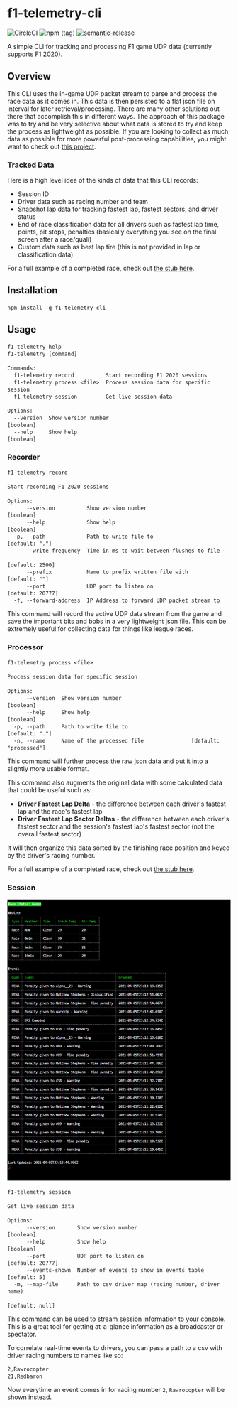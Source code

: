 # f1-telemetry-cli
![CircleCI](https://img.shields.io/circleci/build/github/chaseconey/f1-telemetry-cli)
![npm (tag)](https://img.shields.io/npm/v/f1-telemetry-cli/latest)
[![semantic-release](https://img.shields.io/badge/%20%20%F0%9F%93%A6%F0%9F%9A%80-semantic--release-e10079.svg)](https://github.com/semantic-release/semantic-release)


A simple CLI for tracking and processing F1 game UDP data (currently supports F1 2020).

## Overview

This CLI uses the in-game UDP packet stream to parse and process the race data as it comes in. This data is then persisted to a flat json file on interval for later retrieval/processing. There are many other solutions out there that accomplish this in different ways. The approach of this package was to try and be very selective about what data is stored to try and keep the process as lightweight as possible. If you are looking to collect as much data as possible for more powerful post-processing capabilities, you might want to check out [this project](https://pypi.org/project/f1-2020-telemetry/).

### Tracked Data

Here is a high level idea of the kinds of data that this CLI records:

- Session ID
- Driver data such as racing number and team
- Snapshot lap data for tracking fastest lap, fastest sectors, and driver status
- End of race classification data for all drivers such as fastest lap time, points, pit stops, penalties (basically everything you see on the final screen after a race/quali)
- Custom data such as best lap tire (this is not provided in lap or classification data)

For a full example of a completed race, check out [the stub here](stubs/final-race.json).

## Installation

```
npm install -g f1-telemetry-cli
```

## Usage

```
f1-telemetry help
f1-telemetry [command]

Commands:
  f1-telemetry record          Start recording F1 2020 sessions
  f1-telemetry process <file>  Process session data for specific session
  f1-telemetry session         Get live session data

Options:
  --version  Show version number                                       [boolean]
  --help     Show help                                                 [boolean]
```

### Recorder

```
f1-telemetry record

Start recording F1 2020 sessions

Options:
      --version          Show version number                           [boolean]
      --help             Show help                                     [boolean]
  -p, --path             Path to write file to                    [default: "."]
      --write-frequency  Time in ms to wait between flushes to file
                                                                 [default: 2500]
      --prefix           Name to prefix written file with          [default: ""]
      --port             UDP port to listen on                  [default: 20777]
  -f, --forward-address  IP Address to forward UDP packet stream to
```

This command will record the active UDP data stream from the game and save the important bits and bobs in a very lightweight json file. This can be extremely useful for collecting data for things like league races.

### Processor

```
f1-telemetry process <file>

Process session data for specific session

Options:
      --version  Show version number                                   [boolean]
      --help     Show help                                             [boolean]
  -p, --path     Path to write file to                            [default: "."]
  -n, --name     Name of the processed file               [default: "processed"]
```

This command will further process the raw json data and put it into a slightly more usable format.

This command also augments the original data with some calculated data that could be useful such as:

- **Driver Fastest Lap Delta** - the difference between each driver's fastest lap and the race's fastest lap
- **Driver Fastest Lap Sector Deltas** - the difference between each driver's fastest sector and the session's fastest lap's fastest sector (not the overall fastest sector)

It will then organize this data sorted by the finishing race position and keyed by the driver's racing number.

For a full example of a completed race, check out [the stub here](stubs/final-race.json).

### Session

![](/img/session.png)

```
f1-telemetry session

Get live session data

Options:
      --version       Show version number                              [boolean]
      --help          Show help                                        [boolean]
      --port          UDP port to listen on                     [default: 20777]
      --events-shown  Number of events to show in events table      [default: 5]
  -m, --map-file      Path to csv driver map (racing number, driver name)
                                                                 [default: null]
```

This command can be used to stream session information to your console. This is a great tool for getting at-a-glance information as a broadcaster or spectator.

To correlate real-time events to drivers, you can pass a path to a csv with driver racing numbers to names like so:

```
2,Rawrocopter
21,Redbaron
```

Now everytime an event comes in for racing number `2`, `Rawrocopter` will be shown instead.

